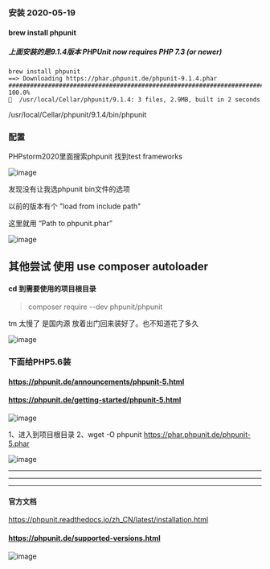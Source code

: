 ### 安装 2020-05-19
#### brew install phpunit 

##### 上面安装的是9.1.4版本 PHPUnit now requires PHP 7.3 (or newer)


```
brew install phpunit
==> Downloading https://phar.phpunit.de/phpunit-9.1.4.phar
######################################################################## 100.0%
🍺  /usr/local/Cellar/phpunit/9.1.4: 3 files, 2.9MB, built in 2 seconds
```


/usr/local/Cellar/phpunit/9.1.4/bin/phpunit



### 配置

PHPstorm2020里面搜索phpunit 找到test frameworks


![image](https://gitee.com/hxc8/images7/raw/master/img/202407190749766.jpg)

发现没有让我选phpunit bin文件的选项

以前的版本有个 "load from include path"


这里就用 “Path to phpunit.phar”

![image](https://gitee.com/hxc8/images7/raw/master/img/202407190749252.jpg)




## 其他尝试  使用 use composer autoloader

#### cd 到需要使用的项目根目录

> composer require --dev phpunit/phpunit

tm 太慢了 是国内源 放着出门回来装好了。也不知道花了多久

![image](https://gitee.com/hxc8/images7/raw/master/img/202407190749638.jpg)


### 下面给PHP5.6装
#### https://phpunit.de/announcements/phpunit-5.html
#### https://phpunit.de/getting-started/phpunit-5.html

![image](https://gitee.com/hxc8/images7/raw/master/img/202407190749213.jpg)

1、进入到项目根目录
2、wget -O phpunit https://phar.phpunit.de/phpunit-5.phar

![image](https://gitee.com/hxc8/images7/raw/master/img/202407190749930.jpg)


---
---
---

#### 官方文档 

https://phpunit.readthedocs.io/zh_CN/latest/installation.html


#### https://phpunit.de/supported-versions.html


![image](https://gitee.com/hxc8/images7/raw/master/img/202407190749634.jpg)